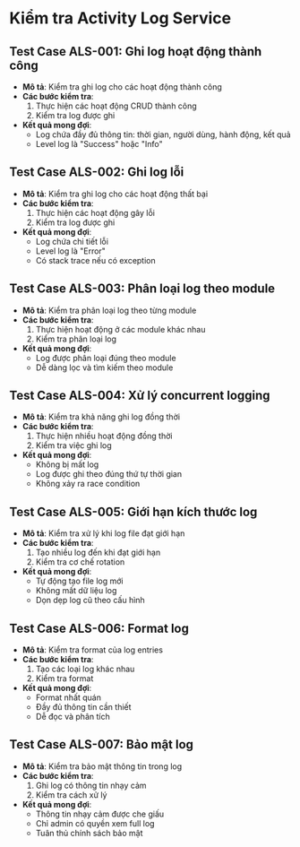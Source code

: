 # Kiểm tra Activity Log Service

## Test Case ALS-001: Ghi log hoạt động thành công
- **Mô tả**: Kiểm tra ghi log cho các hoạt động thành công
- **Các bước kiểm tra**:
  1. Thực hiện các hoạt động CRUD thành công
  2. Kiểm tra log được ghi
- **Kết quả mong đợi**: 
  - Log chứa đầy đủ thông tin: thời gian, người dùng, hành động, kết quả
  - Level log là "Success" hoặc "Info"

## Test Case ALS-002: Ghi log lỗi
- **Mô tả**: Kiểm tra ghi log cho các hoạt động thất bại
- **Các bước kiểm tra**:
  1. Thực hiện các hoạt động gây lỗi
  2. Kiểm tra log được ghi
- **Kết quả mong đợi**:
  - Log chứa chi tiết lỗi
  - Level log là "Error"
  - Có stack trace nếu có exception

## Test Case ALS-003: Phân loại log theo module
- **Mô tả**: Kiểm tra phân loại log theo từng module
- **Các bước kiểm tra**:
  1. Thực hiện hoạt động ở các module khác nhau
  2. Kiểm tra phân loại log
- **Kết quả mong đợi**:
  - Log được phân loại đúng theo module
  - Dễ dàng lọc và tìm kiếm theo module

## Test Case ALS-004: Xử lý concurrent logging
- **Mô tả**: Kiểm tra khả năng ghi log đồng thời
- **Các bước kiểm tra**:
  1. Thực hiện nhiều hoạt động đồng thời
  2. Kiểm tra việc ghi log
- **Kết quả mong đợi**:
  - Không bị mất log
  - Log được ghi theo đúng thứ tự thời gian
  - Không xảy ra race condition

## Test Case ALS-005: Giới hạn kích thước log
- **Mô tả**: Kiểm tra xử lý khi log file đạt giới hạn
- **Các bước kiểm tra**:
  1. Tạo nhiều log đến khi đạt giới hạn
  2. Kiểm tra cơ chế rotation
- **Kết quả mong đợi**:
  - Tự động tạo file log mới
  - Không mất dữ liệu log
  - Dọn dẹp log cũ theo cấu hình

## Test Case ALS-006: Format log
- **Mô tả**: Kiểm tra format của log entries
- **Các bước kiểm tra**:
  1. Tạo các loại log khác nhau
  2. Kiểm tra format
- **Kết quả mong đợi**:
  - Format nhất quán
  - Đầy đủ thông tin cần thiết
  - Dễ đọc và phân tích

## Test Case ALS-007: Bảo mật log
- **Mô tả**: Kiểm tra bảo mật thông tin trong log
- **Các bước kiểm tra**:
  1. Ghi log có thông tin nhạy cảm
  2. Kiểm tra cách xử lý
- **Kết quả mong đợi**:
  - Thông tin nhạy cảm được che giấu
  - Chỉ admin có quyền xem full log
  - Tuân thủ chính sách bảo mật
